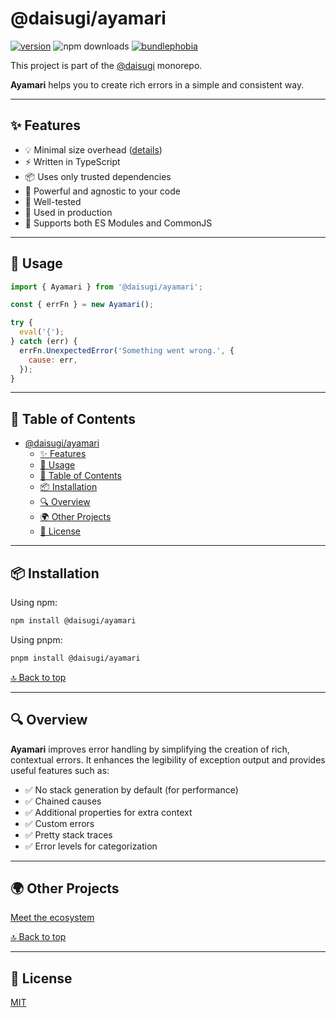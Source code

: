 # @daisugi/ayamari

[![version](https://img.shields.io/npm/v/@daisugi/ayamari.svg)](https://www.npmjs.com/package/@daisugi/ayamari)
![npm downloads](https://img.shields.io/npm/dm/@daisugi/ayamari)
[![bundlephobia](https://badgen.net/bundlephobia/minzip/@daisugi/ayamari)](https://bundlephobia.com/result?p=@daisugi/ayamari)

This project is part of the [@daisugi](https://github.com/daisugiland/daisugi) monorepo.

**Ayamari** helps you to create rich errors in a simple and consistent way.

---

## ✨ Features

- 💡 Minimal size overhead ([details](https://bundlephobia.com/result?p=@daisugi/ayamari))
- ⚡️ Written in TypeScript
- 📦 Uses only trusted dependencies
- 🔨 Powerful and agnostic to your code
- 🧪 Well-tested
- 🤝 Used in production
- 🔀 Supports both ES Modules and CommonJS

---

## 🚀 Usage

```js
import { Ayamari } from '@daisugi/ayamari';

const { errFn } = new Ayamari();

try {
  eval('{');
} catch (err) {
  errFn.UnexpectedError('Something went wrong.', {
    cause: err,
  });
}
```

---

## 📖 Table of Contents

- [@daisugi/ayamari](#daisugiayamari)
  - [✨ Features](#-features)
  - [🚀 Usage](#-usage)
  - [📖 Table of Contents](#-table-of-contents)
  - [📦 Installation](#-installation)
  - [🔍 Overview](#-overview)
  - [🌍 Other Projects](#-other-projects)
  - [📜 License](#-license)

---

## 📦 Installation

Using npm:

```sh
npm install @daisugi/ayamari
```

Using pnpm:

```sh
pnpm install @daisugi/ayamari
```

[:top: Back to top](#table-of-contents)

---

## 🔍 Overview

**Ayamari** improves error handling by simplifying the creation of rich, contextual errors. It enhances the legibility of exception output and provides useful features such as:

- ✅ No stack generation by default (for performance)
- ✅ Chained causes
- ✅ Additional properties for extra context
- ✅ Custom errors
- ✅ Pretty stack traces
- ✅ Error levels for categorization

---

## 🌍 Other Projects

[Meet the ecosystem](../../README.md)

[:top: Back to top](#table-of-contents)

---

## 📜 License

[MIT](../../LICENSE)
